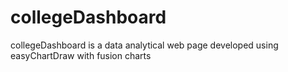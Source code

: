 # collegeDashboard
collegeDashboard is a data analytical web page developed using easyChartDraw with fusion charts
